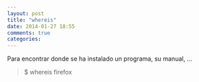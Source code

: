 ```yaml
---
layout: post
title: "whereis"
date: 2014-01-27 18:55
comments: true
categories: 
---
```

Para encontrar donde se ha instalado un programa, su manual, ...

>$ whereis firefox 

